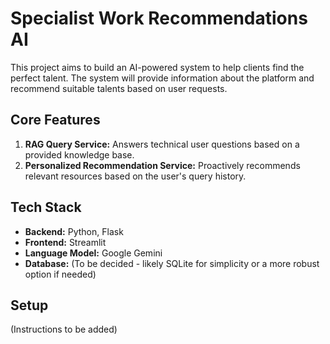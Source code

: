 # Specialist Work Recommendations AI

This project aims to build an AI-powered system to help clients find the perfect talent. The system will provide information about the platform and recommend suitable talents based on user requests.

## Core Features

1.  **RAG Query Service:** Answers technical user questions based on a provided knowledge base.
2.  **Personalized Recommendation Service:** Proactively recommends relevant resources based on the user's query history.

## Tech Stack

*   **Backend:** Python, Flask
*   **Frontend:** Streamlit
*   **Language Model:** Google Gemini
*   **Database:** (To be decided - likely SQLite for simplicity or a more robust option if needed)

## Setup

(Instructions to be added)
